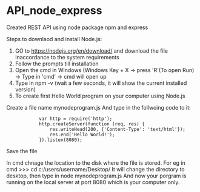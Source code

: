 # API_node_express
Created REST API using node package npm and express

Steps to downlaod and install Node.js:

1. GO to https://nodejs.org/en/download/ and download the file inaccordance to the system requirements
2. Follow the prompts till installation
3. Open the cmd in Windows (Windows Key + X -> press 'R'(To open Run) -> Type in 'cmd' -> cmd will open up
4. Type in npm -v (wait a few seconds, it will show the current installed version)
5. To create first Hello World program on your computer using Node.js

Create a file name mynodeprogram.js 
And type in the follwoing code to it:

                var http = require('http');
                http.createServer(function (req, res) {
                    res.writeHead(200, {'Content-Type': 'text/html'});
                    res.end('Hello World!');
                }).listen(8080);
Save the file

In cmd chnage the location to the disk where the file is stored. For eg in cmd >>> cd c:/users/username/Desktop/
It will change the directory to desktop, then type in node mynodeprogram.js
And now your porgram is running on the local server at port 8080 which is your computer only.
